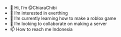 - 👋 Hi, I’m @ChiaraChibi
- 👀 I’m interested in everthing
- 🌱 I’m currently learning how to make a roblox game
- 💞️ I’m looking to collaborate on making a server
- 📫 How to reach me Indonesia

<!---
ChiaraChibi/ChiaraChibi is a ✨ special ✨ repository because its `README.md` (this file) appears on your GitHub profile.
You can click the Preview link to take a look at your changes.
--->
